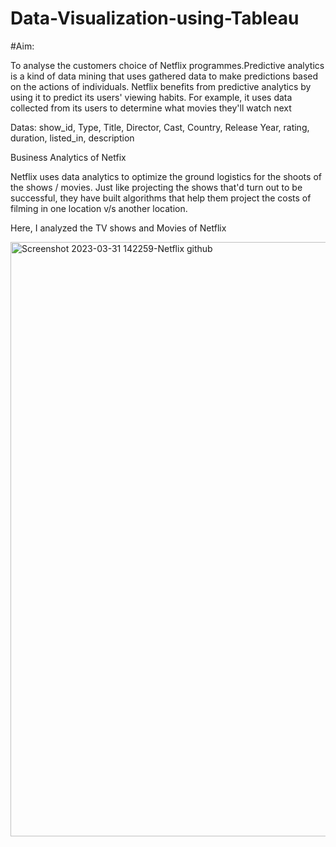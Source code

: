 # Data-Visualization-using-Tableau

#Aim:

To analyse the customers choice of Netflix programmes.Predictive analytics is a kind of data mining that uses gathered data to make predictions based on the actions of individuals. Netflix benefits from predictive analytics by using it to predict its users' viewing habits. For example, it uses data collected from its users to determine what movies they'll watch next

Datas:
show_id,
Type,
Title,
Director,
Cast,
Country,
Release Year,
rating,
duration,
listed_in,
description

Business Analytics of  Netfix

Netflix uses data analytics to optimize the ground logistics for the shoots of the shows / movies. Just like projecting the shows that'd turn out to be successful, they have built algorithms that help them project the costs of filming in one location v/s another location.

Here, I analyzed the TV shows and Movies of Netflix

<img width="951" alt="Screenshot 2023-03-31 142259-Netflix github" src="https://user-images.githubusercontent.com/124794009/229136977-7d69230d-fee4-4c22-9d73-dc03d38f63de.png">

